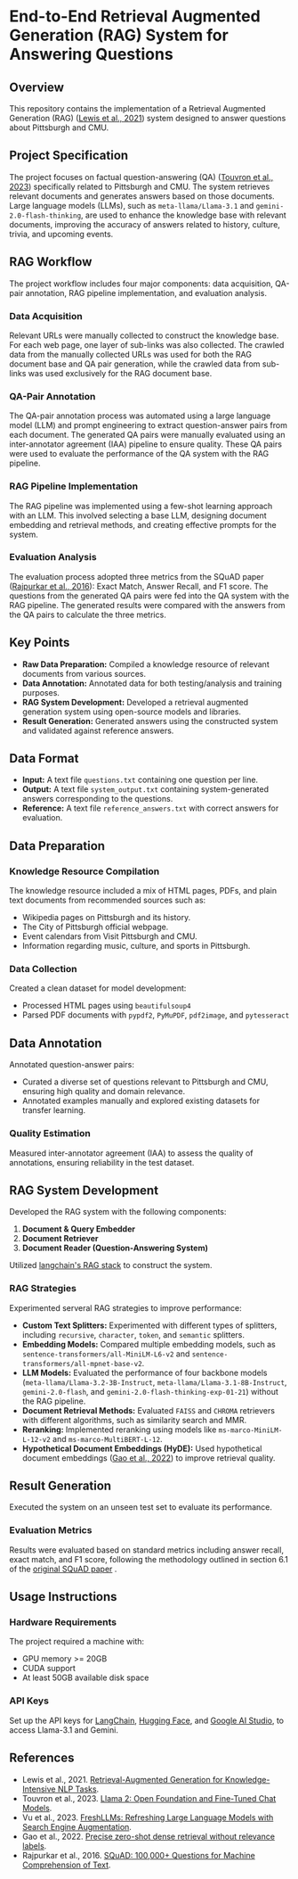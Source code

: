 # End-to-End Retrieval Augmented Generation (RAG) System for Answering Questions

## Overview

This repository contains the implementation of a Retrieval Augmented Generation (RAG) ([Lewis et al., 2021](https://arxiv.org/abs/2005.11401)) system designed to answer questions about Pittsburgh and CMU.

## Project Specification

The project focuses on factual question-answering (QA) ([Touvron et al., 2023](https://arxiv.org/abs/2307.09288)) specifically related to Pittsburgh and CMU. The system retrieves relevant documents and generates answers based on those documents. Large language models (LLMs), such as `meta-llama/Llama-3.1` and `gemini-2.0-flash-thinking`, are used to enhance the knowledge base with relevant documents, improving the accuracy of answers related to history, culture, trivia, and upcoming events.

## RAG Workflow

The project workflow includes four major components: data acquisition, QA-pair annotation, RAG pipeline implementation, and evaluation analysis.

### Data Acquisition

Relevant URLs were manually collected to construct the knowledge base. For each web page, one layer of sub-links was also collected. The crawled data from the manually collected URLs was used for both the RAG document base and QA pair generation, while the crawled data from sub-links was used exclusively for the RAG document base.

### QA-Pair Annotation

The QA-pair annotation process was automated using a large language model (LLM) and prompt engineering to extract question-answer pairs from each document. The generated QA pairs were manually evaluated using an inter-annotator agreement (IAA) pipeline to ensure quality. These QA pairs were used to evaluate the performance of the QA system with the RAG pipeline.

### RAG Pipeline Implementation

The RAG pipeline was implemented using a few-shot learning approach with an LLM. This involved selecting a base LLM, designing document embedding and retrieval methods, and creating effective prompts for the system.

### Evaluation Analysis

The evaluation process adopted three metrics from the SQuAD paper ([Rajpurkar et al., 2016](https://arxiv.org/abs/1606.05250)): Exact Match, Answer Recall, and F1 score. The questions from the generated QA pairs were fed into the QA system with the RAG pipeline. The generated results were compared with the answers from the QA pairs to calculate the three metrics.

## Key Points

- **Raw Data Preparation:** Compiled a knowledge resource of relevant documents from various sources.
- **Data Annotation:** Annotated data for both testing/analysis and training purposes.
- **RAG System Development:** Developed a retrieval augmented generation system using open-source models and libraries.
- **Result Generation:** Generated answers using the constructed system and validated against reference answers.

## Data Format

- **Input:** A text file `questions.txt` containing one question per line.
- **Output:** A text file `system_output.txt` containing system-generated answers corresponding to the questions.
- **Reference:** A text file `reference_answers.txt` with correct answers for evaluation.

## Data Preparation

### Knowledge Resource Compilation

The knowledge resource included a mix of HTML pages, PDFs, and plain text documents from recommended sources such as:

- Wikipedia pages on Pittsburgh and its history.
- The City of Pittsburgh official webpage.
- Event calendars from Visit Pittsburgh and CMU.
- Information regarding music, culture, and sports in Pittsburgh.

### Data Collection

Created a clean dataset for model development:

- Processed HTML pages using `beautifulsoup4`
- Parsed PDF documents with `pypdf2`, `PyMuPDF`, `pdf2image`, and `pytesseract`

## Data Annotation

Annotated question-answer pairs:

- Curated a diverse set of questions relevant to Pittsburgh and CMU, ensuring high quality and domain relevance.
- Annotated examples manually and explored existing datasets for transfer learning.

### Quality Estimation

Measured inter-annotator agreement (IAA) to assess the quality of annotations, ensuring reliability in the test dataset.

## RAG System Development

Developed the RAG system with the following components:

1. **Document & Query Embedder**
2. **Document Retriever**
3. **Document Reader (Question-Answering System)**

Utilized [langchain&#39;s RAG stack](https://python.langchain.com/docs/use_cases/question_answering/local_retrieval_qa) to construct the system.

### RAG Strategies

Experimented serveral RAG strategies to improve performance:

- **Custom Text Splitters:** Experimented with different types of splitters, including `recursive`, `character`, `token`, and `semantic` splitters.
- **Embedding Models:** Compared multiple embedding models, such as `sentence-transformers/all-MiniLM-L6-v2` and `sentence-transformers/all-mpnet-base-v2`.
- **LLM Models:** Evaluated the performance of four backbone models (`meta-llama/Llama-3.2-3B-Instruct`, `meta-llama/Llama-3.1-8B-Instruct`, `gemini-2.0-flash`, and `gemini-2.0-flash-thinking-exp-01-21`) without the RAG pipeline. 
- **Document Retrieval Methods:** Evaluated `FAISS` and `CHROMA` retrievers with different algorithms, such as similarity search and MMR.
- **Reranking:** Implemented reranking using models like `ms-marco-MiniLM-L-12-v2` and `ms-marco-MultiBERT-L-12`.
- **Hypothetical Document Embeddings (HyDE):** Used hypothetical document embeddings ([Gao et al., 2022](https://arxiv.org/abs/2212.10496)) to improve retrieval quality.

## Result Generation

Executed the system on an unseen test set to evaluate its performance. 

### Evaluation Metrics

Results were evaluated based on standard metrics including answer recall, exact match, and F1 score, following the methodology outlined in section 6.1 of the [original SQuAD paper](https://arxiv.org/abs/1606.05250) .

## Usage Instructions

### Hardware Requirements
The project required a machine with:

- GPU memory >= 20GB
- CUDA support
- At least 50GB available disk space

### API Keys

Set up the API keys for [LangChain](https://www.langchain.com), [Hugging Face](https://huggingface.co/models), and [Google AI Studio](https://aistudio.google.com), to access Llama-3.1 and Gemini.

## References

+ Lewis et al., 2021. [Retrieval-Augmented Generation for Knowledge-Intensive NLP Tasks](https://arxiv.org/abs/2005.11401).
+ Touvron et al., 2023. [Llama 2: Open Foundation and Fine-Tuned Chat Models](https://arxiv.org/abs/2307.09288).
+ Vu et al., 2023. [FreshLLMs: Refreshing Large Language Models with Search Engine Augmentation](https://arxiv.org/abs/2310.03214).
+ Gao et al., 2022. [Precise zero-shot dense retrieval without relevance labels](https://arxiv.org/abs/2212.10496).
+ Rajpurkar et al., 2016. [SQuAD: 100,000+ Questions for Machine Comprehension of Text](https://arxiv.org/abs/1606.05250).

